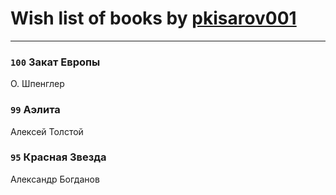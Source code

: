 # Wish list of books by [pkisarov001](http://openid.yandex.ru/pkisarov001/)
---

### `100` Закат Европы
О. Шпенглер

### `99` Аэлита
Алексей Толстой

### `95` Красная Звезда
Александр Богданов

